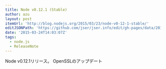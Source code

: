```yaml
---
title: Node v0.12.1 (Stable)
author: azu
layout: post
itemUrl: 'http://blog.nodejs.org/2015/03/23/node-v0-12-1-stable/'
editJSONPath: 'https://github.com/jser/jser.info/edit/gh-pages/data/2015/03/index.json'
date: '2015-03-24T14:03:07Z'
tags:
  - node.js
  - ReleaseNote
---
```

Node v0.12.1リリース。
OpenSSLのアップデート
